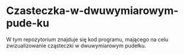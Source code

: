 # Czasteczka-w-dwuwymiarowym-pude-ku
W tym repozytorium znajduje się kod programu, mającego na celu zwizualizowanie cząsteczki w dwuwymiarowym pudełku.
